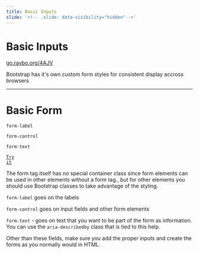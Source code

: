 ```yaml
---
title: Basic Inputs
slide: '<!-- .slide: data-visibility="hidden"-->'
---
```


<!-- .slide: data-state="layout-title" class="bg-dark"-->

# Basic Inputs

<div class="slide-link"><a href="https://go.raybo.org/4AJV"><i class="fab fa-slideshare"></i> go.raybo.org/4AJV</a></div>

> >

Bootstrap has it's own custom form styles for consistent display accross browsers

---

<!-- .slide: data-state="layout-code-list" -->

# Basic Form

`form-label`

`form-control`

`form-text`

<a href="https://codepen.io/planetoftheweb/pen/gOgQxYW?editors=1000" target="_blank"><code class="code-royal">Try it</code></a>

> >

The form tag itself has no special container class since form elements can be used in other elements without a form tag., but for other elements you should use Bootstrap classes to take advantage of the styling.

`form-label` goes on the labels

`form-control` goes on input fields and other form elements

`form-text` - goes on text that you want to be part of the form as information. You can use the `aria-describedby` class that is tied to this help.

Other than these fields, make sure you add the proper inputs and create the forms as you normally would in HTML.
